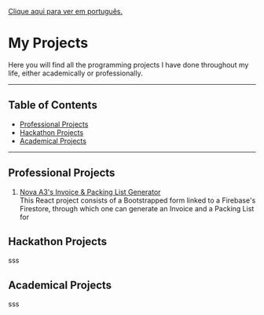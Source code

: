 [Clique aqui para ver em português.](https://github.com/santosmarco/projects/blob/main/README-ptbr.md)

# My Projects
Here you will find all the programming projects I have done throughout my life, either academically or professionally.  

---

## Table of Contents

- [Professional Projects](#professional-projects)
- [Hackathon Projects](#hackathon-projects)
- [Academical Projects](#academical-projects)

---

## Professional Projects

1. [Nova A3's Invoice & Packing List Generator](https://na3-comex-invpl.web.app)  
This React project consists of a Bootstrapped form linked to a Firebase's Firestore, through which one can generate an Invoice and a Packing List for 

## Hackathon Projects

sss

## Academical Projects

sss
